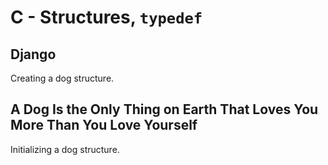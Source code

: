 # C - Structures, `typedef`

## Django
Creating a dog structure.

## A Dog Is the Only Thing on Earth That Loves You More Than You Love Yourself
Initializing a dog structure.
